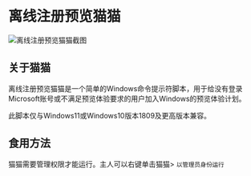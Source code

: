 # 离线注册预览猫猫

![离线注册预览猫猫截图](https://github.com/wkywky123123/offlineinsiderenroll/assets/89382167/2e36384b-822e-4ade-a942-2aa2a6617f28)

## 关于猫猫

离线注册预览猫猫是一个简单的Windows命令提示符脚本，用于给没有登录Microsoft账号或不满足预览体验要求的用户加入Windows的预览体验计划。

此脚本仅与Windows11或Windows10版本1809及更高版本兼容。

## 食用方法

猫猫需要管理权限才能运行。主人可以右键单击猫猫> `以管理员身份运行`
